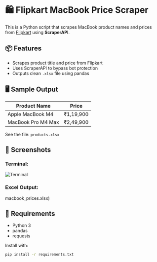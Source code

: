 # 🛍️ Flipkart MacBook Price Scraper

This is a Python script that scrapes MacBook product names and prices from [Flipkart](https://www.flipkart.com/) using **ScraperAPI**.

## 📦 Features
- Scrapes product title and price from Flipkart
- Uses ScraperAPI to bypass bot protection
- Outputs clean `.xlsx` file using pandas

## 🖥️ Sample Output

| Product Name        | Price     |
|---------------------|-----------|
| Apple MacBook M4    | ₹1,19,900 |
| MacBook Pro M4 Max  | ₹2,49,900 |

See the file: `products.xlsx`

## 📸 Screenshots

### Terminal:
![Terminal](screenshots/terminal_run.png)

### Excel Output:
macbook_prices.xlsx)

## 🔧 Requirements

- Python 3
- pandas
- requests

Install with:
```bash
pip install -r requirements.txt

